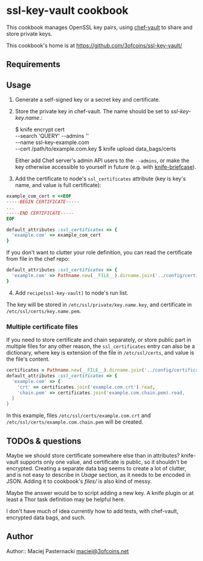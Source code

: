 ssl-key-vault cookbook
======================

This cookbook manages OpenSSL key pairs, using
[chef-vault](https://github.com/Nordstrom/chef-vault/) to share and
store private keys.

This cookbook's home is at https://github.com/3ofcoins/ssl-key-vault/

Requirements
------------

Usage
-----

1. Generate a self-signed key or a secret key and certificate.
2. Store the private key in chef-vault. The name should be set to
   *ssl-key-key.name*.:

    $ knife encrypt cert \
      --search 'QUERY' --admins '' \
      --name ssl-key-example.com \
      --cert /path/to/example.com.key
    $ knife upload data_bags/certs
    
   Either add Chef server's admin API users to the `--admins`, or make
   the key otherwise accessible to yourself in future (e.g. with
   [knife-briefcase](https://github.com/3ofcoins/knife-briefcase/)).

3. Add the certificate to node's `ssl_certificates` attribute (key is
   key's name, and value is full certificate):

```ruby
example_com_cert = <<EOF
-----BEGIN CERTIFICATE-----
...
-----END CERTIFICATE-----
EOF

default_attributes :ssl_certificates => {
  'example.com' => example_com_cert
}
```

If you don't want to clutter your role definition, you can read the
certificate from file in the chef repo:
   
```ruby
default_attributes :ssl_certificates => {
  'example.com' => Pathname.new(__FILE__).dirname.join('../config/certificates/example.com.crt').read
}
```

4. Add `recipe[ssl-key-vault]` to node's run list.

The key will be stored in `/etc/ssl/private/key.name.key`, and
certificate in `/etc/ssl/certs/key.name.pem`.

### Multiple certificate files

If you need to store certificate and chain separately, or store public
part in multiple files for any other reason, the `ssl_certificates`
entry can also be a dictionary, where key is extension of the file in
`/etc/ssl/certs`, and value is the file's content.

```ruby
certificates = Pathname.new(__FILE__).dirname.join('../config/certificates')
default_attributes :ssl_certificates => {
  'example.com' => {
    'crt' => certificates.join('example.com.crt').read,
    'chain.pem' => certificates.join('example.com.chain.pem).read,
  }
}
```

In this example, files `/etc/ssl/certs/example.com.crt` and
`/etc/ssl/certs/example.com.chain.pem` will be created.


TODOs & questions
-----------------

Maybe we should store certificate somewhere else than in attributes?
knife-vault supports only one value, and certificate is public, so it
shouldn't be encrypted. Creating a separate data bag seems to create
a lot of clutter, and is not easy to describe in _Usage_ section, as
it needs to be encoded in JSON. Adding it to cookbook's _files/_ is
also kind of messy.

Maybe the answer would be to script adding a new key. A knife plugin
or at least a Thor task definition may be helpful here.

I don't have much of idea currently how to add tests, with chef-vault,
encrypted data bags, and such.

Author
------

Author:: Maciej Pasternacki <maciej@3ofcoins.net>
